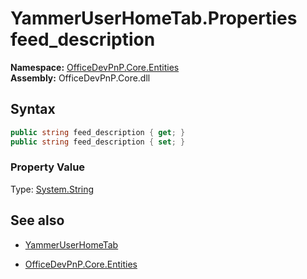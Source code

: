 # YammerUserHomeTab.Properties feed_description
**Namespace:** [OfficeDevPnP.Core.Entities](OfficeDevPnP.Core.Entities.md)  
**Assembly:** OfficeDevPnP.Core.dll  
## Syntax
```C#
public string feed_description { get; }
public string feed_description { set; }
```

### Property Value
Type: [System.String](System.String.md) 

## See also
- [YammerUserHomeTab](YammerUserHomeTab.md) 

- [OfficeDevPnP.Core.Entities](OfficeDevPnP.Core.Entities.md)
